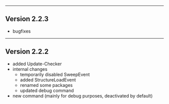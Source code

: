 ------------------------------------------------------
Version 2.2.3
------------------------------------------------------
- bugfixes

------------------------------------------------------
Version 2.2.2
------------------------------------------------------
- added Update-Checker
- internal changes
	- temporarily disabled SweepEvent
	- added StructureLoadEvent
	- renamed some packages
	- updated debug command
- new command (mainly for debug purposes, deactivated by default)

